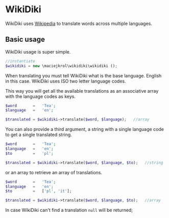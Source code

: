 # WikiDiki

WikiDiki uses [Wikipedia](https://wikipedia.org/) to translate words across multiple languages.

## Basic usage

WikiDiki usage is super simple.

```PHP
//instantiate
$wikidiki = new \maciejkrol\wikidiki\wikidiki ();
```

When translating you must tell WikiDiki what is the base language. English in this case. WikiDiki uses ISO two letter language codes.

This way you will get all the available translations as an associative array with the language codes as keys. 

```PHP
$word       =   'Tea';
$language   =   'en';

$translated = $wikidiki->translate($word, $language);   //array
```

You can also provide a third argument, a string with a single language code to get a single translated string.

```PHP
$word       =   'Tea';
$language   =   'en';
$to         =   'pl';

$translated = $wikidiki->translate($word, $language, $to);   //string
```

or an array to retrieve an array of translations.

```PHP
$word       =   'Tea';
$language   =   'en';
$to         =   ['pl', 'it'];

$translated = $wikidiki->translate($word, $language, $to);   //array
```

In case WikiDiki can't find a translation ``null`` will be returned;